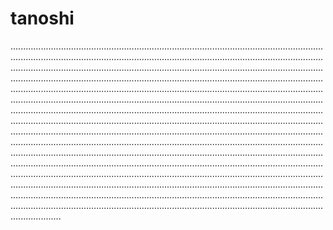 # tanoshi

....................................................................................................................................................................................................................................................................................................................................................................................................................................................................................................................................................................................................................................................................................................................................................................................................................................................................................................................................................................................................................................................................................................................................................................................................................................................................................................................................................................................................................................................................................................................................................................................................................................................................................................................................................................................................................................................................................................................................................................................................................................................................................